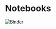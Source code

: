 # Notebooks

[![Binder](https://mybinder.org/badge_logo.svg)](https://mybinder.org/v2/gh/cnheider/Notebooks/master)
